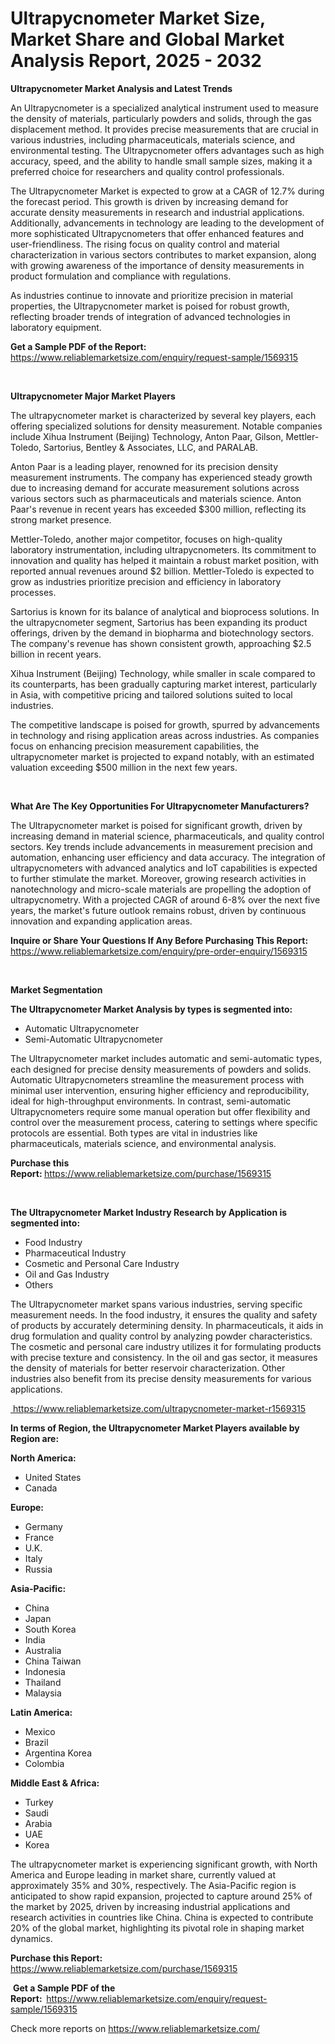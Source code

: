 <p><h1>Ultrapycnometer Market Size, Market Share and Global Market Analysis Report, 2025 - 2032</h1></p><p><strong>Ultrapycnometer Market Analysis and Latest Trends</strong></p>
<p><p>An Ultrapycnometer is a specialized analytical instrument used to measure the density of materials, particularly powders and solids, through the gas displacement method. It provides precise measurements that are crucial in various industries, including pharmaceuticals, materials science, and environmental testing. The Ultrapycnometer offers advantages such as high accuracy, speed, and the ability to handle small sample sizes, making it a preferred choice for researchers and quality control professionals.</p><p>The Ultrapycnometer Market is expected to grow at a CAGR of 12.7% during the forecast period. This growth is driven by increasing demand for accurate density measurements in research and industrial applications. Additionally, advancements in technology are leading to the development of more sophisticated Ultrapycnometers that offer enhanced features and user-friendliness. The rising focus on quality control and material characterization in various sectors contributes to market expansion, along with growing awareness of the importance of density measurements in product formulation and compliance with regulations. </p><p>As industries continue to innovate and prioritize precision in material properties, the Ultrapycnometer market is poised for robust growth, reflecting broader trends of integration of advanced technologies in laboratory equipment.</p></p>
<p><strong>Get a Sample PDF of the Report:&nbsp;</strong> <a href="https://www.reliablemarketsize.com/enquiry/request-sample/1569315?utm_campaign=1991&utm_medium=2&utm_source=Github&utm_content=ia&utm_term=18022025&utm_id=ultrapycnometer">https://www.reliablemarketsize.com/enquiry/request-sample/1569315</a></p>
<p>&nbsp;</p>
<p><strong>Ultrapycnometer Major Market Players</strong></p>
<p><p>The ultrapycnometer market is characterized by several key players, each offering specialized solutions for density measurement. Notable companies include Xihua Instrument (Beijing) Technology, Anton Paar, Gilson, Mettler-Toledo, Sartorius, Bentley & Associates, LLC, and PARALAB.</p><p>Anton Paar is a leading player, renowned for its precision density measurement instruments. The company has experienced steady growth due to increasing demand for accurate measurement solutions across various sectors such as pharmaceuticals and materials science. Anton Paar's revenue in recent years has exceeded $300 million, reflecting its strong market presence.</p><p>Mettler-Toledo, another major competitor, focuses on high-quality laboratory instrumentation, including ultrapycnometers. Its commitment to innovation and quality has helped it maintain a robust market position, with reported annual revenues around $2 billion. Mettler-Toledo is expected to grow as industries prioritize precision and efficiency in laboratory processes.</p><p>Sartorius is known for its balance of analytical and bioprocess solutions. In the ultrapycnometer segment, Sartorius has been expanding its product offerings, driven by the demand in biopharma and biotechnology sectors. The company's revenue has shown consistent growth, approaching $2.5 billion in recent years.</p><p>Xihua Instrument (Beijing) Technology, while smaller in scale compared to its counterparts, has been gradually capturing market interest, particularly in Asia, with competitive pricing and tailored solutions suited to local industries.</p><p>The competitive landscape is poised for growth, spurred by advancements in technology and rising application areas across industries. As companies focus on enhancing precision measurement capabilities, the ultrapycnometer market is projected to expand notably, with an estimated valuation exceeding $500 million in the next few years.</p></p>
<p>&nbsp;</p>
<p><strong>What Are The Key Opportunities For Ultrapycnometer Manufacturers?</strong></p>
<p><p>The Ultrapycnometer market is poised for significant growth, driven by increasing demand in material science, pharmaceuticals, and quality control sectors. Key trends include advancements in measurement precision and automation, enhancing user efficiency and data accuracy. The integration of ultrapycnometers with advanced analytics and IoT capabilities is expected to further stimulate the market. Moreover, growing research activities in nanotechnology and micro-scale materials are propelling the adoption of ultrapycnometry. With a projected CAGR of around 6-8% over the next five years, the market's future outlook remains robust, driven by continuous innovation and expanding application areas.</p></p>
<p><strong>Inquire or Share Your Questions If Any Before Purchasing This Report:</strong> <a href="https://www.reliablemarketsize.com/enquiry/pre-order-enquiry/1569315?utm_campaign=1991&utm_medium=2&utm_source=Github&utm_content=ia&utm_term=18022025&utm_id=ultrapycnometer">https://www.reliablemarketsize.com/enquiry/pre-order-enquiry/1569315</a></p>
<p>&nbsp;</p>
<p><strong>Market Segmentation</strong></p>
<p><strong>The Ultrapycnometer Market Analysis by types is segmented into:</strong></p>
<p><ul><li>Automatic Ultrapycnometer</li><li>Semi-Automatic Ultrapycnometer</li></ul></p>
<p><p>The Ultrapycnometer market includes automatic and semi-automatic types, each designed for precise density measurements of powders and solids. Automatic Ultrapycnometers streamline the measurement process with minimal user intervention, ensuring higher efficiency and reproducibility, ideal for high-throughput environments. In contrast, semi-automatic Ultrapycnometers require some manual operation but offer flexibility and control over the measurement process, catering to settings where specific protocols are essential. Both types are vital in industries like pharmaceuticals, materials science, and environmental analysis.</p></p>
<p><strong>Purchase this Report:&nbsp;</strong><a href="https://www.reliablemarketsize.com/purchase/1569315?utm_campaign=1991&utm_medium=2&utm_source=Github&utm_content=ia&utm_term=18022025&utm_id=ultrapycnometer">https://www.reliablemarketsize.com/purchase/1569315</a></p>
<p>&nbsp;</p>
<p><strong>The Ultrapycnometer Market Industry Research by Application is segmented into:</strong></p>
<p><ul><li>Food Industry</li><li>Pharmaceutical Industry</li><li>Cosmetic and Personal Care Industry</li><li>Oil and Gas Industry</li><li>Others</li></ul></p>
<p><p>The Ultrapycnometer market spans various industries, serving specific measurement needs. In the food industry, it ensures the quality and safety of products by accurately determining density. In pharmaceuticals, it aids in drug formulation and quality control by analyzing powder characteristics. The cosmetic and personal care industry utilizes it for formulating products with precise texture and consistency. In the oil and gas sector, it measures the density of materials for better reservoir characterization. Other industries also benefit from its precise density measurements for various applications.</p></p>
<p><a href="https://www.reliablemarketsize.com/ultrapycnometer-market-r1569315?utm_campaign=1991&utm_medium=2&utm_source=Github&utm_content=ia&utm_term=18022025&utm_id=ultrapycnometer">&nbsp;https://www.reliablemarketsize.com/ultrapycnometer-market-r1569315</a></p>
<p><strong>In terms of Region, the Ultrapycnometer Market Players available by Region are:</strong></p>
<p>
    <p> <strong> North America: </strong>
        <ul>
            <li>United States</li>
            <li>Canada</li>
        </ul>
        </p> 
    <p> <strong> Europe: </strong>
        <ul>
            <li>Germany</li>
            <li>France</li>
            <li>U.K.</li>
            <li>Italy</li>
            <li>Russia</li>
        </ul>
        </p> 
    <p> <strong> Asia-Pacific: </strong>
        <ul>
            <li>China</li>
            <li>Japan</li>
            <li>South Korea</li>
            <li>India</li>
            <li>Australia</li>
            <li>China Taiwan</li>
            <li>Indonesia</li>
            <li>Thailand</li>
            <li>Malaysia</li>
        </ul>
        </p> 
    <p> <strong> Latin America: </strong>
        <ul>
            <li>Mexico</li>
            <li>Brazil</li>
            <li>Argentina Korea</li>
            <li>Colombia</li>
        </ul>
        </p> 
    <p> <strong> Middle East & Africa: </strong>
        <ul>
            <li>Turkey</li>
            <li>Saudi</li>
            <li>Arabia</li>
            <li>UAE</li>
            <li>Korea</li>
        </ul>
    </p>
    </p>
<p><p>The ultrapycnometer market is experiencing significant growth, with North America and Europe leading in market share, currently valued at approximately 35% and 30%, respectively. The Asia-Pacific region is anticipated to show rapid expansion, projected to capture around 25% of the market by 2025, driven by increasing industrial applications and research activities in countries like China. China is expected to contribute 20% of the global market, highlighting its pivotal role in shaping market dynamics.</p></p>
<p><strong>Purchase this Report: </strong><a href="https://www.reliablemarketsize.com/purchase/1569315?utm_campaign=1991&utm_medium=2&utm_source=Github&utm_content=ia&utm_term=18022025&utm_id=ultrapycnometer">https://www.reliablemarketsize.com/purchase/1569315</a></p>
<p>&nbsp;<strong>Get a Sample PDF of the Report:&nbsp;&nbsp;</strong><a href="https://www.reliablemarketsize.com/enquiry/request-sample/1569315?utm_campaign=1991&utm_medium=2&utm_source=Github&utm_content=ia&utm_term=18022025&utm_id=ultrapycnometer">https://www.reliablemarketsize.com/enquiry/request-sample/1569315</a></p>
<p><strong></strong></p>
<p>Check more reports on <a href="https://www.reliablemarketsize.com/?utm_campaign=1991&utm_medium=2&utm_source=Github&utm_content=ia&utm_term=18022025&utm_id=ultrapycnometer">https://www.reliablemarketsize.com/</a></p>
